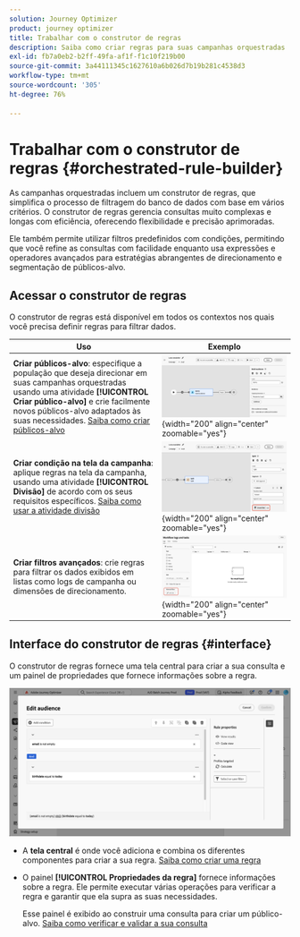```yaml
---
solution: Journey Optimizer
product: journey optimizer
title: Trabalhar com o construtor de regras
description: Saiba como criar regras para suas campanhas orquestradas
exl-id: fb7a0eb2-b2ff-49fa-af1f-f1c10f219b00
source-git-commit: 3a44111345c1627610a6b026d7b19b281c4538d3
workflow-type: tm+mt
source-wordcount: '305'
ht-degree: 76%

---
```



# Trabalhar com o construtor de regras {#orchestrated-rule-builder}

As campanhas orquestradas incluem um construtor de regras, que simplifica o processo de filtragem do banco de dados com base em vários critérios. O construtor de regras gerencia consultas muito complexas e longas com eficiência, oferecendo flexibilidade e precisão aprimoradas.

Ele também permite utilizar filtros predefinidos com condições, permitindo que você refine as consultas com facilidade enquanto usa expressões e operadores avançados para estratégias abrangentes de direcionamento e segmentação de públicos-alvo.

## Acessar o construtor de regras

O construtor de regras está disponível em todos os contextos nos quais você precisa definir regras para filtrar dados.

| Uso | Exemplo |
|  ---  |  ---  |
| **Criar públicos-alvo**: especifique a população que deseja direcionar em suas campanhas orquestradas usando uma atividade **[!UICONTROL Criar público-alvo]** e crie facilmente novos públicos-alvo adaptados às suas necessidades. [Saiba como criar públicos-alvo](../orchestrated/activities/build-audience.md) | ![Imagem mostrando como acessar a interface de criação de públicos-alvo](assets/query-access-audience.png){width="200" align="center" zoomable="yes"} |
| **Criar condição na tela da campanha**: aplique regras na tela da campanha, usando uma atividade **[!UICONTROL Divisão]** de acordo com os seus requisitos específicos. [Saiba como usar a atividade divisão](../orchestrated/activities/split.md) | ![Imagem mostrando como acessar as opções de personalização do fluxo de trabalho](assets/query-access-split.png){width="200" align="center" zoomable="yes"} |
| **Criar filtros avançados**: crie regras para filtrar os dados exibidos em listas como logs de campanha ou dimensões de direcionamento. | ![Imagem mostrando como personalizar os filtros de lista](assets/query-access-advanced-filters.png){width="200" align="center" zoomable="yes"} |

## Interface do construtor de regras {#interface}

O construtor de regras fornece uma tela central para criar a sua consulta e um painel de propriedades que fornece informações sobre a regra.

![Imagem mostrando a interface do construtor de regras](assets/rule-builder-interface.png)

* A **tela central** é onde você adiciona e combina os diferentes componentes para criar a sua regra. [Saiba como criar uma regra](../orchestrated/build-query.md)

* O painel **[!UICONTROL Propriedades da regra]** fornece informações sobre a regra. Ele permite executar várias operações para verificar a regra e garantir que ela supra as suas necessidades.

  Esse painel é exibido ao construir uma consulta para criar um público-alvo. [Saiba como verificar e validar a sua consulta](build-query.md#check-and-validate-your-query)

